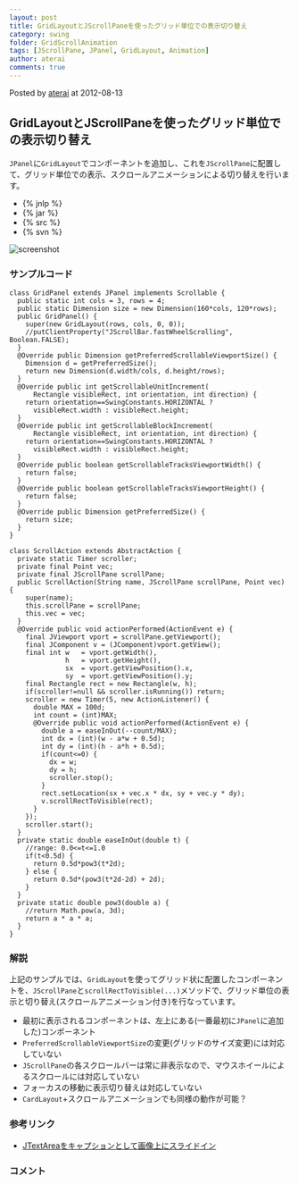 ```yaml
---
layout: post
title: GridLayoutとJScrollPaneを使ったグリッド単位での表示切り替え
category: swing
folder: GridScrollAnimation
tags: [JScrollPane, JPanel, GridLayout, Animation]
author: aterai
comments: true
---
```


Posted by [aterai](http://terai.xrea.jp/aterai.html) at 2012-08-13

## GridLayoutとJScrollPaneを使ったグリッド単位での表示切り替え
`JPanel`に`GridLayout`でコンポーネントを追加し、これを`JScrollPane`に配置して、グリッド単位での表示、スクロールアニメーションによる切り替えを行います。

- {% jnlp %}
- {% jar %}
- {% src %}
- {% svn %}

<!-- dummy comment line for breaking list -->

![screenshot](https://lh4.googleusercontent.com/-V2E4xmdHmBE/UCiUOuOlrLI/AAAAAAAABQg/IYqzH9-WdsI/s800/GridScrollAnimation.png)

### サンプルコード
<pre class="prettyprint"><code>class GridPanel extends JPanel implements Scrollable {
  public static int cols = 3, rows = 4;
  public static Dimension size = new Dimension(160*cols, 120*rows);
  public GridPanel() {
    super(new GridLayout(rows, cols, 0, 0));
    //putClientProperty("JScrollBar.fastWheelScrolling", Boolean.FALSE);
  }
  @Override public Dimension getPreferredScrollableViewportSize() {
    Dimension d = getPreferredSize();
    return new Dimension(d.width/cols, d.height/rows);
  }
  @Override public int getScrollableUnitIncrement(
      Rectangle visibleRect, int orientation, int direction) {
    return orientation==SwingConstants.HORIZONTAL ?
      visibleRect.width : visibleRect.height;
  }
  @Override public int getScrollableBlockIncrement(
      Rectangle visibleRect, int orientation, int direction) {
    return orientation==SwingConstants.HORIZONTAL ?
      visibleRect.width : visibleRect.height;
  }
  @Override public boolean getScrollableTracksViewportWidth() {
    return false;
  }
  @Override public boolean getScrollableTracksViewportHeight() {
    return false;
  }
  @Override public Dimension getPreferredSize() {
    return size;
  }
}

class ScrollAction extends AbstractAction {
  private static Timer scroller;
  private final Point vec;
  private final JScrollPane scrollPane;
  public ScrollAction(String name, JScrollPane scrollPane, Point vec) {
    super(name);
    this.scrollPane = scrollPane;
    this.vec = vec;
  }
  @Override public void actionPerformed(ActionEvent e) {
    final JViewport vport = scrollPane.getViewport();
    final JComponent v = (JComponent)vport.getView();
    final int w   = vport.getWidth(),
              h   = vport.getHeight(),
              sx  = vport.getViewPosition().x,
              sy  = vport.getViewPosition().y;
    final Rectangle rect = new Rectangle(w, h);
    if(scroller!=null &amp;&amp; scroller.isRunning()) return;
    scroller = new Timer(5, new ActionListener() {
      double MAX = 100d;
      int count = (int)MAX;
      @Override public void actionPerformed(ActionEvent e) {
        double a = easeInOut(--count/MAX);
        int dx = (int)(w - a*w + 0.5d);
        int dy = (int)(h - a*h + 0.5d);
        if(count&lt;=0) {
          dx = w;
          dy = h;
          scroller.stop();
        }
        rect.setLocation(sx + vec.x * dx, sy + vec.y * dy);
        v.scrollRectToVisible(rect);
      }
    });
    scroller.start();
  }
  private static double easeInOut(double t) {
    //range: 0.0&lt;=t&lt;=1.0
    if(t&lt;0.5d) {
      return 0.5d*pow3(t*2d);
    } else {
      return 0.5d*(pow3(t*2d-2d) + 2d);
    }
  }
  private static double pow3(double a) {
    //return Math.pow(a, 3d);
    return a * a * a;
  }
}
</code></pre>

### 解説
上記のサンプルでは、`GridLayout`を使ってグリッド状に配置したコンポーネントを、`JScrollPane`と`scrollRectToVisible(...)`メソッドで、グリッド単位の表示と切り替え(スクロールアニメーション付き)を行なっています。

- 最初に表示されるコンポーネントは、左上にある(一番最初に`JPanel`に追加した)コンポーネント
- `PreferredScrollableViewportSize`の変更(グリッドのサイズ変更)には対応していない
- `JScrollPane`の各スクロールバーは常に非表示なので、マウスホイールによるスクロールには対応していない
- フォーカスの移動に表示切り替えは対応していない
- `CardLayout`+スクロールアニメーションでも同様の動作が可能？

<!-- dummy comment line for breaking list -->

### 参考リンク
- [JTextAreaをキャプションとして画像上にスライドイン](http://terai.xrea.jp/Swing/EaseInOut.html)

<!-- dummy comment line for breaking list -->

### コメント

